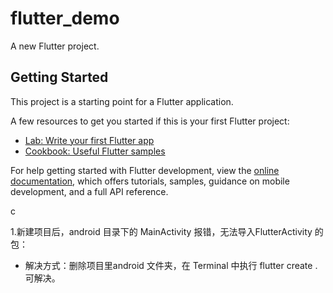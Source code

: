 # flutter_demo

A new Flutter project.

## Getting Started

This project is a starting point for a Flutter application.

A few resources to get you started if this is your first Flutter project:

- [Lab: Write your first Flutter app](https://docs.flutter.dev/get-started/codelab)
- [Cookbook: Useful Flutter samples](https://docs.flutter.dev/cookbook)

For help getting started with Flutter development, view the
[online documentation](https://docs.flutter.dev/), which offers tutorials,
samples, guidance on mobile development, and a full API reference.

c

1.新建项目后，android 目录下的 MainActivity 报错，无法导入FlutterActivity 的包：

  -   解决方式：删除项目里android 文件夹，在 Terminal  中执行 flutter create .  可解决。
